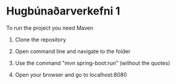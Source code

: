 # Hugbúnaðarverkefni 1

To run the project you need Maven

1. Clone the repository

2. Open command line and navigate to the folder

3. Use the command "mvn spring-boot:run" (without the quotes)

4. Open your browser and go to localhost:8080